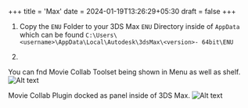 +++
title = 'Max'
date = 2024-01-19T13:26:29+05:30
draft = false
+++

1. Copy the `ENU` Folder to your 3DS Max `ENU` Directory inside of `AppData` which can be found 
`C:\Users\<username>\AppData\Local\Autodesk\3dsMax\<version>- 64bit\ENU`

2. 

You can fnd Movie Collab Toolset being shown in Menu as well as shelf.
![Alt text](/MovieCollab/DCC/max/max_shelf.png)

Movie Collab Plugin docked as panel inside of 3DS Max.
![Alt text](/MovieCollab/DCC/max/plugin_max_01.png)